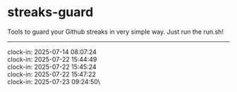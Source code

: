 # streaks-guard

Tools to guard your Github streaks in very simple way. Just run the run.sh!

---
clock-in: 2025-07-14 08:07:24\
clock-in: 2025-07-22 15:44:49\
clock-in: 2025-07-22 15:45:24\
clock-in: 2025-07-22 15:47:22\
clock-in: 2025-07-23 09:24:50\
